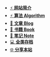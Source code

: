 * [⚡  **网站简介**]()
* [⚡  **算法 Algorithm**]()
* [🔧  **文章 Blog**]()
* [👀  **书籍 Book**]()
* [📎  **笔记 Note**]()
* [💻  **全类存档**]()
* [🌐  **分享本站**]()
